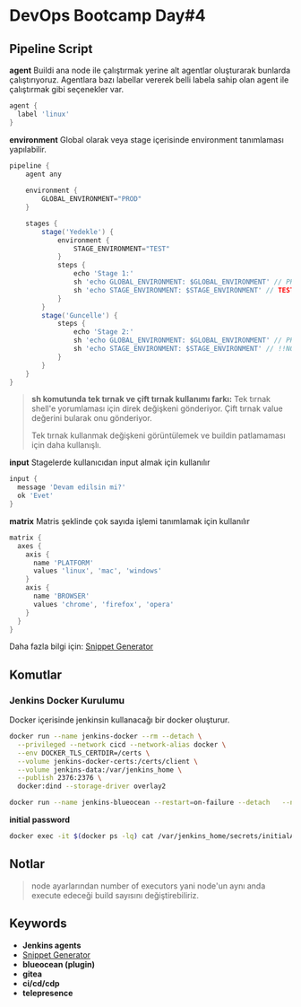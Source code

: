 # DevOps Bootcamp Day#4

## Pipeline Script

**agent**
Buildi ana node ile çalıştırmak yerine alt agentlar oluşturarak bunlarda çalıştırıyoruz. Agentlara bazı labellar vererek belli labela sahip olan agent ile çalıştırmak gibi seçenekler var.
```groovy
agent {
  label 'linux'
}
```

**environment**
Global olarak veya stage içerisinde environment tanımlaması yapılabilir.
```groovy
pipeline {
    agent any
    
    environment {
        GLOBAL_ENVIRONMENT="PROD"
    }

    stages {
        stage('Yedekle') {
            environment {
                STAGE_ENVIRONMENT="TEST"
            }
            steps {
                echo 'Stage 1:'
                sh 'echo GLOBAL_ENVIRONMENT: $GLOBAL_ENVIRONMENT' // PROD
                sh 'echo STAGE_ENVIRONMENT: $STAGE_ENVIRONMENT' // TEST
            }
        }
        stage('Guncelle') {
            steps {
                echo 'Stage 2:'
                sh 'echo GLOBAL_ENVIRONMENT: $GLOBAL_ENVIRONMENT' // PROD
                sh 'echo STAGE_ENVIRONMENT: $STAGE_ENVIRONMENT' // !!NOT ACCESSIBLE!!
            }
        }
    }
}
```
> **sh komutunda tek tırnak ve çift tırnak kullanımı farkı:**
> Tek tırnak shell'e yorumlaması için direk değişkeni gönderiyor.
> Çift tırnak value değerini bularak onu gönderiyor.
> 
> Tek tırnak kullanmak değişkeni görüntülemek ve buildin patlamaması için daha kullanışlı.

**input**
Stagelerde kullanıcıdan input almak için kullanılır
```groovy
input {
  message 'Devam edilsin mi?'
  ok 'Evet'
}
```

**matrix**
Matris şeklinde çok sayıda işlemi tanımlamak için kullanılır
```groovy
matrix {
  axes {
    axis {
      name 'PLATFORM'
      values 'linux', 'mac', 'windows'
    }
    axis {
      name 'BROWSER'
      values 'chrome', 'firefox', 'opera'
    }
  }
}
```

Daha fazla bilgi için: [Snippet Generator](https://opensource.triology.de/jenkins/pipeline-syntax/)


## Komutlar

### Jenkins Docker Kurulumu
Docker içerisinde jenkinsin kullanacağı bir docker oluşturur.
```bash
docker run --name jenkins-docker --rm --detach \
  --privileged --network cicd --network-alias docker \
  --env DOCKER_TLS_CERTDIR=/certs \
  --volume jenkins-docker-certs:/certs/client \
  --volume jenkins-data:/var/jenkins_home \
  --publish 2376:2376 \
  docker:dind --storage-driver overlay2
```

```bash
docker run --name jenkins-blueocean --restart=on-failure --detach   --network cicd --env DOCKER_HOST=tcp://docker:2376   --env DOCKER_CERT_PATH=/certs/client --env DOCKER_TLS_VERIFY=1   --publish 8080:8080 --publish 50000:50000   --volume jenkins-data:/var/jenkins_home   --volume jenkins-docker-certs:/certs/client:ro   jenkins/jenkins:2.346.3-jdk11
```

**initial password**
```bash
docker exec -it $(docker ps -lq) cat /var/jenkins_home/secrets/initialAdminPassword
```

## Notlar
> node ayarlarından number of executors yani node'un aynı anda execute edeceği build sayısını değiştirebiliriz.
> 

## Keywords
- **Jenkins agents**
- [Snippet Generator](https://opensource.triology.de/jenkins/pipeline-syntax/)
- **blueocean (plugin)**
- **gitea**
- **ci/cd/cdp**
- **telepresence**